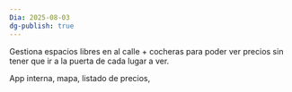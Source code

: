 ```yaml
---
Dia: 2025-08-03
dg-publish: true
---
```

Gestiona espacios libres en al calle + cocheras para poder ver precios sin tener que ir a la puerta de cada lugar a ver.

App interna, mapa, listado de precios,